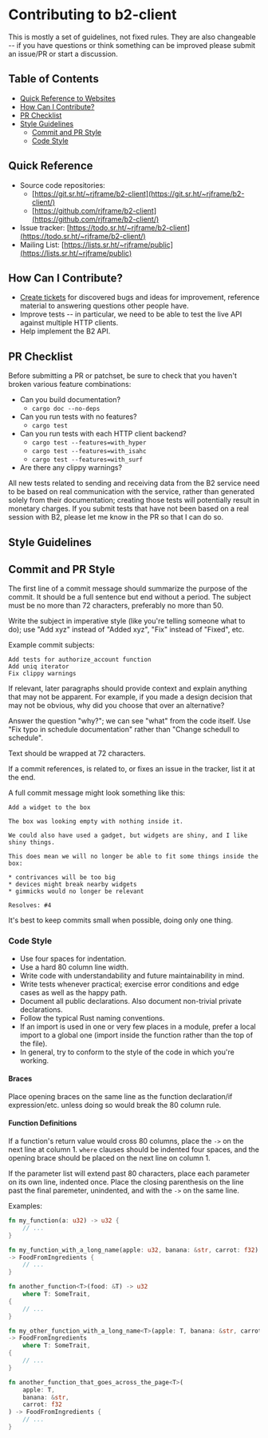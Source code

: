 # Contributing to b2-client

This is mostly a set of guidelines, not fixed rules. They are also changeable --
if you have questions or think something can be improved please submit an
issue/PR or start a discussion.


## Table of Contents

* [Quick Reference to Websites](#quick-reference)
* [How Can I Contribute?](#how-can-i-contribute)
* [PR Checklist](#pr-checklist)
* [Style Guidelines](#style-guidelines)
    * [Commit and PR Style](#commit-and-pr-style)
    * [Code Style](#code-style)


## Quick Reference

* Source code repositories:
    * [https://git.sr.ht/~rjframe/b2-client](https://git.sr.ht/~rjframe/b2-client/)
    * [https://github.com/rjframe/b2-client](https://github.com/rjframe/b2-client/)
* Issue tracker:
  [https://todo.sr.ht/~rjframe/b2-client](https://todo.sr.ht/~rjframe/b2-client/)
* Mailing List:
  [https://lists.sr.ht/~rjframe/public](https://lists.sr.ht/~rjframe/public)


## How Can I Contribute?

* [Create tickets](https://todo.sr.ht/~rjframe/b2-client) for discovered bugs
  and ideas for improvement, reference material to answering questions other
  people have.
* Improve tests -- in particular, we need to be able to test the live API
  against multiple HTTP clients.
* Help implement the B2 API.


## PR Checklist

Before submitting a PR or patchset, be sure to check that you haven't broken
various feature combinations:

* Can you build documentation?
    - `cargo doc --no-deps`
* Can you run tests with no features?
    - `cargo test`
* Can you run tests with each HTTP client backend?
    - `cargo test --features=with_hyper`
    - `cargo test --features=with_isahc`
    - `cargo test --features=with_surf`
* Are there any clippy warnings?

All new tests related to sending and receiving data from the B2 service need to
be based on real communication with the service, rather than generated solely
from their documentation; creating those tests will potentially result in
monetary charges. If you submit tests that have not been based on a real session
with B2, please let me know in the PR so that I can do so.


## Style Guidelines

## Commit and PR Style

The first line of a commit message should summarize the purpose of the commit.
It should be a full sentence but end without a period. The subject must be no
more than 72 characters, preferably no more than 50.

Write the subject in imperative style (like you're telling someone what to do);
use "Add xyz" instead of "Added xyz", "Fix" instead of "Fixed", etc.

Example commit subjects:

```
Add tests for authorize_account function
Add uniq iterator
Fix clippy warnings
```

If relevant, later paragraphs should provide context and explain anything that
may not be apparent. For example, if you made a design decision that may not be
obvious, why did you choose that over an alternative?

Answer the question "why?"; we can see "what" from the code itself. Use "Fix
typo in schedule documentation" rather than "Change schedull to schedule".

Text should be wrapped at 72 characters.

If a commit references, is related to, or fixes an issue in the tracker, list it
at the end.

A full commit message might look something like this:

```
Add a widget to the box

The box was looking empty with nothing inside it.

We could also have used a gadget, but widgets are shiny, and I like
shiny things.

This does mean we will no longer be able to fit some things inside the
box:

* contrivances will be too big
* devices might break nearby widgets
* gimmicks would no longer be relevant

Resolves: #4
```

It's best to keep commits small when possible, doing only one thing.


### Code Style

* Use four spaces for indentation.
* Use a hard 80 column line width.
* Write code with understandability and future maintainability in mind.
* Write tests whenever practical; exercise error conditions and edge cases as
  well as the happy path.
* Document all public declarations. Also document non-trivial private
  declarations.
* Follow the typical Rust naming conventions.
* If an import is used in one or very few places in a module, prefer a local
  import to a global one (import inside the function rather than the top of the
  file).
* In general, try to conform to the style of the code in which you're working.


#### Braces

Place opening braces on the same line as the function declaration/if
expression/etc. unless doing so would break the 80 column rule.


#### Function Definitions

If a function's return value would cross 80 columns, place the `->` on the next
line at column 1. `where` clauses should be indented four spaces, and the
opening brace should be placed on the next line on column 1.

If the parameter list will extend past 80 characters, place each parameter on
its own line, indented once. Place the closing parenthesis on the line past the
final paremeter, unindented, and with the `->` on the same line.

Examples:

```rust
fn my_function(a: u32) -> u32 {
    // ...
}

fn my_function_with_a_long_name(apple: u32, banana: &str, carrot: f32)
-> FoodFromIngredients {
    // ...
}

fn another_function<T>(food: &T) -> u32
    where T: SomeTrait,
{
    // ...
}

fn my_other_function_with_a_long_name<T>(apple: T, banana: &str, carrot: f32)
-> FoodFromIngredients
    where T: SomeTrait,
{
    // ...
}

fn another_function_that_goes_across_the_page<T>(
    apple: T,
    banana: &str,
    carrot: f32
) -> FoodFromIngredients {
    // ...
}
```
